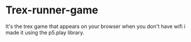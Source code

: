 # Trex-runner-game
It's the trex game that appears on your browser when you don't have wifi i made it using the p5.play library.
